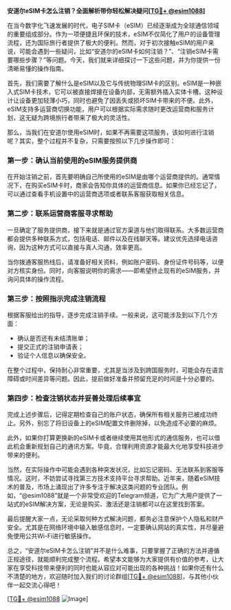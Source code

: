 **安道尔eSIM卡怎么注销？全面解析带你轻松解决疑问[[TG💪+ @esim1088](https://t.me/s/esim1088)]**

在当今数字化飞速发展的时代，电子SIM卡（eSIM）已经逐渐成为全球通信领域的重要组成部分。作为一项便捷且环保的技术，eSIM不仅简化了用户的设备管理流程，还为国际旅行者提供了极大的便利。然而，对于初次接触eSIM的用户来说，可能会遇到一些疑问，比如“安道尔的eSIM卡如何注销？”、“注销eSIM卡需要哪些步骤？”等问题。今天，我们就来详细探讨一下这些问题，并为你提供一份清晰易懂的操作指南。

首先，我们需要了解什么是eSIM以及它与传统物理SIM卡的区别。eSIM是一种嵌入式SIM卡技术，它可以被直接焊接在设备内部，无需额外插入实体卡槽。这种设计让设备更加轻薄小巧，同时也避免了因丢失或损坏SIM卡带来的不便。此外，eSIM支持多运营商切换功能，用户可以根据实际需求随时更改运营商和服务计划，这无疑为跨境旅行者带来了极大的灵活性。

那么，当我们在安道尔使用eSIM时，如果不再需要这项服务，该如何进行注销呢？其实，整个过程并不复杂，只需要按照以下几步操作即可：

### 第一步：确认当前使用的eSIM服务提供商

在开始注销之前，首先要明确自己所使用的eSIM是由哪个运营商提供的。通常情况下，在购买eSIM卡时，商家会告知你具体的运营商信息。如果你已经忘记了，可以通过查看手机设置中的运营商选项或者联系客服获取相关信息。

### 第二步：联系运营商客服寻求帮助

一旦确定了服务提供商，接下来就是通过官方渠道与他们取得联系。大多数运营商都会提供多种联系方式，包括电话、邮件以及在线聊天等。建议优先选择电话咨询，因为这种方式可以直接与真人沟通，效率更高。

当你拨通客服热线后，请准备好相关资料，例如账户密码、身份证件号码等，以便对方核实身份。同时，向客服说明你的需求——即希望终止现有的eSIM服务，并询问具体的操作流程。

### 第三步：按照指示完成注销流程

根据客服给出的指导，逐步完成注销手续。一般来说，这可能涉及到以下几个方面：
- 确认是否还有未结清账单；
- 提交正式的注销申请表；
- 验证个人信息以确保安全。

在整个过程中，保持耐心非常重要，尤其是当涉及到跨国服务时，可能会存在语言障碍或时间差异等问题。因此，提前做好准备并预留充足的时间是十分必要的。

### 第四步：检查注销状态并妥善处理后续事宜

完成上述步骤后，记得定期检查自己的账户状态，确保所有相关服务已被成功终止。另外，别忘了将旧设备上的eSIM配置文件删除掉，以免造成不必要的麻烦。

此外，如果你打算更换新的eSIM卡或者继续使用其他形式的通信服务，也可以借此机会重新规划自己的通讯方案。毕竟，合理利用资源才能最大化地享受科技进步带来的便利。

当然，在实际操作中可能会遇到各种突发状况，比如忘记密码、无法联系到客服等情况。这时，不妨尝试寻找第三方技术支持平台寻求帮助。近年来，随着eSIM技术的普及，市场上涌现出了许多专注于解决这类问题的专业团队。例如，“@esim1088”就是一个非常受欢迎的Telegram频道，它为广大用户提供了一站式的eSIM解决方案，无论是购买、激活还是注销都可以在这里找到答案。

最后提醒大家一点，无论采取何种方式解决问题，都务必注意保护个人隐私和财产安全。尤其是在网络环境中输入敏感信息时，一定要确认网站的真实性，并尽量避免使用公共Wi-Fi进行敏感操作。

总之，“安道尔eSIM卡怎么注销”并不是什么难事，只要掌握了正确的方法并遵循正规途径，就能顺利完成整个流程。希望本文能够为大家提供有价值的参考，让大家在享受科技带来便利的同时也能从容应对可能出现的各种挑战！如果你还有什么不清楚的地方，欢迎随时加入我们的讨论群组[[TG💪+ @esim1088](https://t.me/s/esim1088)]，与其他小伙伴一起交流心得吧！

[[TG💪+ @esim1088](https://t.me/s/esim1088) ![Image](https://i.postimg.cc/4NQfJmqS/Snipaste-2025-05-13-00-14-12.png)]